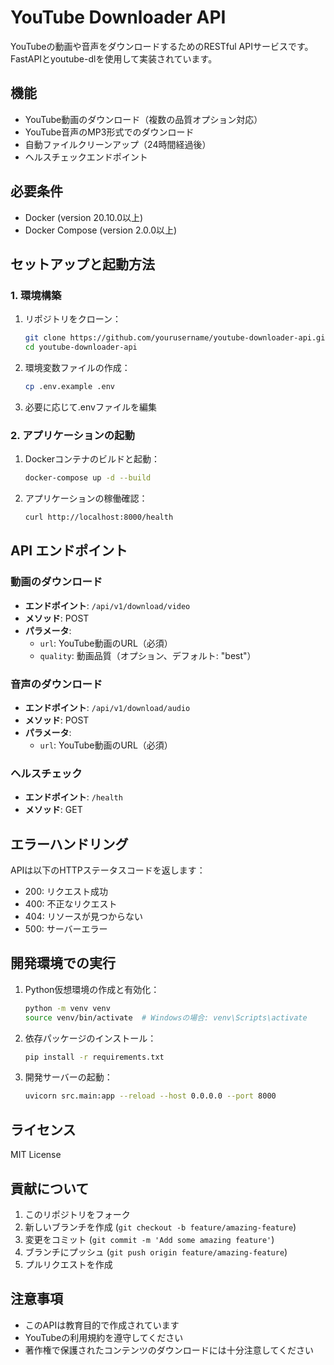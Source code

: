 # YouTube Downloader API

YouTubeの動画や音声をダウンロードするためのRESTful APIサービスです。FastAPIとyoutube-dlを使用して実装されています。

## 機能

- YouTube動画のダウンロード（複数の品質オプション対応）
- YouTube音声のMP3形式でのダウンロード
- 自動ファイルクリーンアップ（24時間経過後）
- ヘルスチェックエンドポイント

## 必要条件

- Docker (version 20.10.0以上)
- Docker Compose (version 2.0.0以上)

## セットアップと起動方法

### 1. 環境構築

1. リポジトリをクローン：

   ```bash
   git clone https://github.com/yourusername/youtube-downloader-api.git
   cd youtube-downloader-api
   ```

2. 環境変数ファイルの作成：

   ```bash
   cp .env.example .env
   ```

3. 必要に応じて.envファイルを編集

### 2. アプリケーションの起動

1. Dockerコンテナのビルドと起動：

   ```bash
   docker-compose up -d --build
   ```

2. アプリケーションの稼働確認：

   ```bash
   curl http://localhost:8000/health
   ```

## API エンドポイント

### 動画のダウンロード

- **エンドポイント**: `/api/v1/download/video`
- **メソッド**: POST
- **パラメータ**:
  - `url`: YouTube動画のURL（必須）
  - `quality`: 動画品質（オプション、デフォルト: "best"）

### 音声のダウンロード

- **エンドポイント**: `/api/v1/download/audio`
- **メソッド**: POST
- **パラメータ**:
  - `url`: YouTube動画のURL（必須）

### ヘルスチェック

- **エンドポイント**: `/health`
- **メソッド**: GET

## エラーハンドリング

APIは以下のHTTPステータスコードを返します：

- 200: リクエスト成功
- 400: 不正なリクエスト
- 404: リソースが見つからない
- 500: サーバーエラー

## 開発環境での実行

1. Python仮想環境の作成と有効化：

   ```bash
   python -m venv venv
   source venv/bin/activate  # Windowsの場合: venv\Scripts\activate
   ```

2. 依存パッケージのインストール：

   ```bash
   pip install -r requirements.txt
   ```

3. 開発サーバーの起動：

   ```bash
   uvicorn src.main:app --reload --host 0.0.0.0 --port 8000
   ```

## ライセンス

MIT License

## 貢献について

1. このリポジトリをフォーク
2. 新しいブランチを作成 (`git checkout -b feature/amazing-feature`)
3. 変更をコミット (`git commit -m 'Add some amazing feature'`)
4. ブランチにプッシュ (`git push origin feature/amazing-feature`)
5. プルリクエストを作成

## 注意事項

- このAPIは教育目的で作成されています
- YouTubeの利用規約を遵守してください
- 著作権で保護されたコンテンツのダウンロードには十分注意してください
